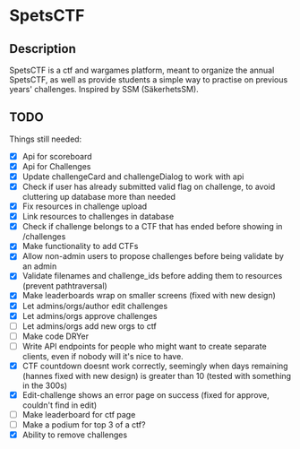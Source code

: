 # SpetsCTF

## Description

SpetsCTF is a ctf and wargames platform, meant to organize the annual SpetsCTF, as well as provide students a simple way to practise on previous years' challenges. Inspired by SSM (SäkerhetsSM).

## TODO

Things still needed:

- [x] Api for scoreboard
- [x] Api for Challenges
- [x] Update challengeCard and challengeDialog to work with api
- [x] Check if user has already submitted valid flag on challenge, to avoid cluttering up database more than needed
- [x] Fix resources in challenge upload
- [x] Link resources to challenges in database
- [x] Check if challenge belongs to a CTF that has ended before showing in /challenges
- [x] Make functionality to add CTFs
- [x] Allow non-admin users to propose challenges before being validate by an admin
- [x] Validate filenames and challenge_ids before adding them to resources (prevent pathtraversal)
- [x] Make leaderboards wrap on smaller screens (fixed with new design)
- [x] Let admins/orgs/author edit challenges
- [x] Let admins/orgs approve challenges
- [ ] Let admins/orgs add new orgs to ctf
- [ ] Make code DRYer
- [ ] Write API endpoints for people who might want to create separate clients, even if nobody will it's nice to have.
- [x] CTF countdown doesnt work correctly, seemingly when days remaining (hannes fixed with new design) is greater than 10 (tested with something in the 300s)
- [x] Edit-challenge shows an error page on success (fixed for approve, couldn't find in edit)
- [ ] Make leaderboard for ctf page
- [ ] Make a podium for top 3 of a ctf?
- [x] Ability to remove challenges
